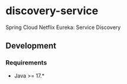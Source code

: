 # discovery-service
Spring Cloud Netflix Eureka: Service Discovery

## Development

### Requirements
- Java >= 17.*
